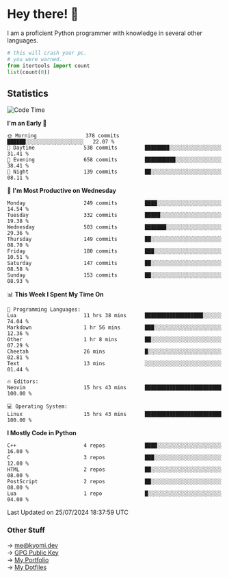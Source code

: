 # Hey there! 👋

I am a proficient Python programmer with knowledge in several other languages.

```py
# this will crash your pc.
# you were warned.
from itertools import count
list(count(0))
```

## Statistics
<!--START_SECTION:waka-->
![Code Time](http://img.shields.io/badge/Code%20Time-1%2C519%20hrs%2020%20mins-blue)

**I'm an Early 🐤** 

```text
🌞 Morning                378 commits         ██████░░░░░░░░░░░░░░░░░░░   22.07 % 
🌆 Daytime                538 commits         ████████░░░░░░░░░░░░░░░░░   31.41 % 
🌃 Evening                658 commits         ██████████░░░░░░░░░░░░░░░   38.41 % 
🌙 Night                  139 commits         ██░░░░░░░░░░░░░░░░░░░░░░░   08.11 % 
```
📅 **I'm Most Productive on Wednesday** 

```text
Monday                   249 commits         ████░░░░░░░░░░░░░░░░░░░░░   14.54 % 
Tuesday                  332 commits         █████░░░░░░░░░░░░░░░░░░░░   19.38 % 
Wednesday                503 commits         ███████░░░░░░░░░░░░░░░░░░   29.36 % 
Thursday                 149 commits         ██░░░░░░░░░░░░░░░░░░░░░░░   08.70 % 
Friday                   180 commits         ███░░░░░░░░░░░░░░░░░░░░░░   10.51 % 
Saturday                 147 commits         ██░░░░░░░░░░░░░░░░░░░░░░░   08.58 % 
Sunday                   153 commits         ██░░░░░░░░░░░░░░░░░░░░░░░   08.93 % 
```


📊 **This Week I Spent My Time On** 

```text
💬 Programming Languages: 
Lua                      11 hrs 38 mins      ███████████████████░░░░░░   74.04 % 
Markdown                 1 hr 56 mins        ███░░░░░░░░░░░░░░░░░░░░░░   12.36 % 
Other                    1 hr 8 mins         ██░░░░░░░░░░░░░░░░░░░░░░░   07.29 % 
Cheetah                  26 mins             █░░░░░░░░░░░░░░░░░░░░░░░░   02.81 % 
Text                     13 mins             ░░░░░░░░░░░░░░░░░░░░░░░░░   01.44 % 

🔥 Editors: 
Neovim                   15 hrs 43 mins      █████████████████████████   100.00 % 

💻 Operating System: 
Linux                    15 hrs 43 mins      █████████████████████████   100.00 % 
```

**I Mostly Code in Python** 

```text
C++                      4 repos             ████░░░░░░░░░░░░░░░░░░░░░   16.00 % 
C                        3 repos             ███░░░░░░░░░░░░░░░░░░░░░░   12.00 % 
HTML                     2 repos             ██░░░░░░░░░░░░░░░░░░░░░░░   08.00 % 
PostScript               2 repos             ██░░░░░░░░░░░░░░░░░░░░░░░   08.00 % 
Lua                      1 repo              █░░░░░░░░░░░░░░░░░░░░░░░░   04.00 % 
```




 Last Updated on 25/07/2024 18:37:59 UTC
<!--END_SECTION:waka-->

### Other Stuff

→ [me@kyomi.dev](mailto:me@kyomi.dev)\
→ [GPG Public Key](https://github.com/bitterteriyaki.gpg)\
→ [My Portfolio](https://kyomi.dev)\
→ [My Dotfiles](https://github.com/bitterteriyaki/dotfiles)
